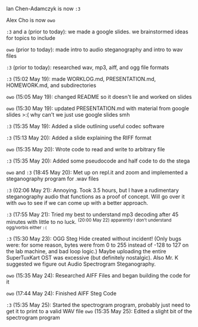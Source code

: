 Ian Chen-Adamczyk is now `:3`

Alex Cho is now `owo`

`:3` and a (prior to today): we made a google slides. we brainstormed ideas for topics to include

`owo` (prior to today): made intro to audio steganography and intro to wav files

`:3` (prior to today): researched wav, mp3, aiff, and ogg file formats

`:3` (15:02 May 19): made WORKLOG.md, PRESENTATION.md, HOMEWORK.md, and subdirectories

`owo` (15:05 May 19): changed README so it doesn't lie and worked on slides

`owo` (15:30 May 19): updated PRESENTATION.md with material from google slides >:( why can't we just use google slides smh

`:3` (15:35 May 19): Added a slide outlining useful codec software

`:3` (15:13 May 20): Added a slide explaining the RIFF format

`owo` (15:35 May 20): Wrote code to read and write to arbitrary file

`:3` (15:35 May 20): Added some pseudocode and half code to do the stega

`owo` and `:3` (18:45 May 20): Met up on repl.it and zoom and implemented a steganography program for .wav files

`:3` (02:06 May 21): Annoying. Took 3.5 hours, but I have a rudimentary steganography audio that functions as a proof of concept. Will go over it with `owo` to see if we can come up with a better approach.

`:3` (17:55 May 21): Tried my best to understand mp3 decoding after 45 minutes with little to no luck. <sup>(20:00 May 22) apparently I don't understand ogg/vorbis either `:(`</sup>

`:3` (15:30 May 23): OGG Steg Hide created without incident! (Only bugs were: for some reason, bytes were from 0 to 255 instead of -128 to 127 on the lab machine, and bad loop logic.) Maybe uploading the entire SuperTuxKart OST was excessive (but definitely nostalgic). Also Mr. K suggested we figure out Audio Spectrogram Steganography.

`owo` (15:35 May 24): Researched AIFF Files and began building the code for it

`owo` (17:44 May 24): Finished AIFF Steg Code

`:3` (15:35 May 25): Started the spectrogram program, probably just need to get it to print to a valid WAV file
`owo` (15:35 May 25): Edited a slight bit of the spectrogram program 
